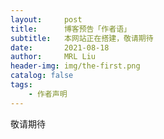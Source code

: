 ```yaml
---
layout:     post
title:      博客预告「作者语」
subtitle:   本网站正在搭建，敬请期待
date:       2021-08-18
author:     MRL Liu
header-img: img/the-first.png
catalog: false
tags:
    - 作者声明
---
```


敬请期待

